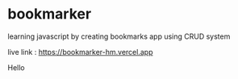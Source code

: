 # bookmarker

learning javascript by creating bookmarks app using CRUD system

live link : https://bookmarker-hm.vercel.app

Hello
